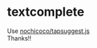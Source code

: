 # textcomplete

Use [nochicoco/tapsuggest.js](https://github.com/nochicoco/tapsuggest.js)  
Thanks!!
